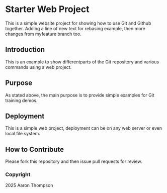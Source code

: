 # Starter Web Project

This is a simple website project for showing how to use Git and Github together.
Adding a line of new text for rebasing example, then more changes from myfeature branch too.

## Introduction

This is an example to show differentparts of the Git repository and various commands using a web project.

## Purpose

As stated above, the main purpose is to provide simple examples for Git training demos.

## Deployment

This is a simple web project, deployment can be on any web server or even local file system.

## How to Contribute

Please fork this repository and then issue pull requests for review.

### Copyright

2025 Aaron Thompson